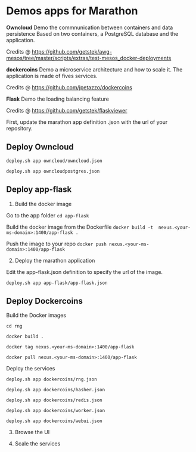 # Demos apps for Marathon

**Owncloud** 
Demo the commnunication between containers and data persistence
Based on two containers, a PostgreSQL database and the application.

Credits @ https://github.com/getstek/awg-mesos/tree/master/scripts/extras/test-mesos_docker-deployments 

**dockercoins**
Demo a microservice architecture and how to scale it.
The application is made of fives services.

Credits @ https://github.com/jpetazzo/dockercoins

**Flask**
Demo the loading balancing feature 

Credits @ https://github.com/getstek/flaskviewer

First, update the marathon app definition <app>.json with the url of your repository.

## Deploy Owncloud

`deploy.sh app owncloud/owncloud.json`

`deploy.sh app owncloudpostgres.json`

## Deploy app-flask

1. Build the docker image

Go to the app folder `cd app-flask`


Build the docker image from the Dockerfile `docker build -t  nexus.<your-ms-domain>:1400/app-flask .`


Push the image to your repo `docker push nexus.<your-ms-domain>:1400/app-flask`

2. Deploy the marathon application

Edit the app-flask.json definition to specify the url of the image.

`deploy.sh app app-flask/app-flask.json`


## Deploy Dockercoins

Build the Docker images

`cd rng`

`docker build .`

`docker tag nexus.<your-ms-domain>:1400/app-flask`

`docker pull nexus.<your-ms-domain>:1400/app-flask`


Deploy the services

`deploy.sh app dockercoins/rng.json`

`deploy.sh app dockercoins/hasher.json`

`deploy.sh app dockercoins/redis.json`

`deploy.sh app dockercoins/worker.json`

`deploy.sh app dockercoins/webui.json`

3. Browse the UI

4. Scale the services
